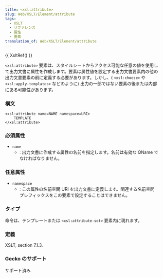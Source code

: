 ```yaml
---
title: <xsl:attribute>
slug: Web/XSLT/Element/attribute
tags:
  - XSLT
  - リファレンス
  - 属性
  - 要素
translation_of: Web/XSLT/Element/attribute
---
```

{{ XsltRef() }}

`<xsl:attribute>` 要素は、スタイルシートからアクセス可能な任意の値を使用して出力文書に属性を作成します。要素は属性値を設定する出力文書要素内の他の出力文書要素の前に定義する必要があります。しかし、( `<xsl:choose>` や `<xsl:apply-templates>` などのように) 出力の一部ではない要素の後または内部にある可能性があります。

### 構文

    <xsl:attribute name=NAME namespace=URI>
    	TEMPLATE
    </xsl:attribute>

### 必須属性

- `name`
  - : 出力文書に作成する属性の名前を指定します。名前は有効な QName でなければなりません。

### 任意属性

- `namespace`
  - : この属性の名前空間 URI を出力文書に定義します。関連する名前空間プレフィックスをこの要素で設定することはできません。

### タイプ

命令は、テンプレートまたは `<xsl:attribute-set>` 要素内に現れます。

### 定義

XSLT, section 7.1.3.

### Gecko のサポート

サポート済み
